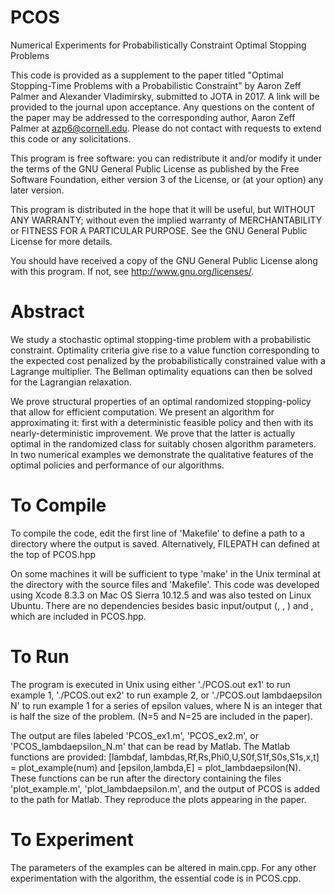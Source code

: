 # PCOS
Numerical Experiments for Probabilistically Constraint Optimal Stopping Problems

This code is provided as a supplement to the paper titled "Optimal Stopping-Time Problems with a Probabilistic Constraint" by Aaron Zeff Palmer and Alexander Vladimirsky, submitted to JOTA in 2017. A link will be provided to the journal upon acceptance. Any questions on the content of the paper may be addressed to the corresponding author, Aaron Zeff Palmer at azp6@cornell.edu. Please do not contact with requests to extend this code or any solicitations.

This program is free software: you can redistribute it and/or modify it under the terms of the GNU General Public License as published by the Free Software Foundation, either version 3 of the License, or (at your option) any later version.

This program is distributed in the hope that it will be useful, but WITHOUT ANY WARRANTY; without even the implied warranty of MERCHANTABILITY or FITNESS FOR A PARTICULAR PURPOSE.  See the GNU General Public License for more details.

You should have received a copy of the GNU General Public License along with this program.  If not, see <http://www.gnu.org/licenses/>.

# Abstract
We study a stochastic optimal stopping-time problem with a probabilistic constraint. Optimality criteria give rise to a value function corresponding to the expected cost penalized by the probabilistically constrained value with a Lagrange multiplier. The Bellman optimality equations can then be solved for the Lagrangian relaxation.

We prove structural properties of an optimal randomized stopping-policy that allow for efficient computation.  We present an algorithm for approximating it: first with a deterministic feasible policy and then with its nearly-deterministic improvement.  We prove that the latter is actually optimal in the randomized class for suitably chosen algorithm parameters. In two numerical examples we demonstrate the qualitative features of the optimal policies and performance of our algorithms.

# To Compile
To compile the code, edit the first line of 'Makefile' to define a path to a directory where the output is saved.  Alternatively, FILEPATH can defined at the top of PCOS.hpp

On some machines it will be sufficient to type 'make' in the Unix terminal at the directory with the source files and 'Makefile'.  This code was developed using Xcode 8.3.3 on Mac OS Sierra 10.12.5 and was also tested on Linux Ubuntu.   There are no dependencies besides basic input/output (<iostream>, <fstream>, <sstream>) and <cmath>, which are included in PCOS.hpp.

# To Run
The program is executed in Unix using either './PCOS.out ex1' to run example 1, './PCOS.out ex2' to run example 2, or './PCOS.out lambdaepsilon N' to run example 1 for a series of epsilon values, where N is an integer that is half the size of the problem. (N=5 and N=25 are included in the paper).

The output are files labeled 'PCOS_ex1.m', 'PCOS_ex2.m', or 'PCOS_lambdaepsilon_N.m' that can be read by Matlab. The Matlab functions are provided:
[lambdaf, lambdas,Rf,Rs,Phi0,U,S0f,S1f,S0s,S1s,x,t] = plot_example(num)
and
[epsilon,lambda,E] = plot_lambdaepsilon(N).
These functions can be run after the directory containing the files 'plot_example.m', 'plot_lambdaepsilon.m', and the output of PCOS is added to the path for Matlab. They reproduce the plots appearing in the paper.

# To Experiment
The parameters of the examples can be altered in main.cpp. For any other experimentation with the algorithm, the essential code is in PCOS.cpp.
